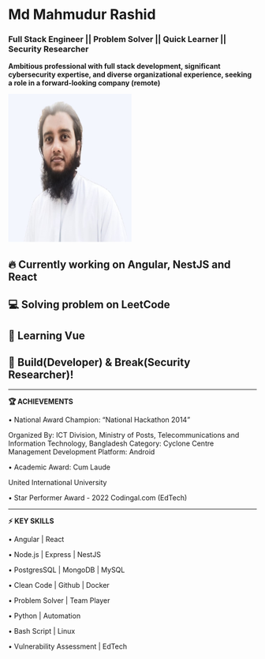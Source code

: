 <!--
**simply-mahmud/simply-mahmud** is a ✨ _special_ ✨ repository because its `README.md` (this file) appears on your GitHub profile.

Here are some ideas to get you started:

- 🔭 I’m currently working on ...
- 🌱 I’m currently learning ...
- 👯 I’m looking to collaborate on ...
- 🤔 I’m looking for help with ...
- 💬 Ask me about ...
- 📫 How to reach me: ...
- 😄 Pronouns: ...
- ⚡ Fun fact: ...
-->
# Md Mahmudur Rashid
### Full Stack Engineer || Problem Solver || Quick Learner || Security Researcher

**Ambitious professional with full stack development, significant cybersecurity expertise, and diverse organizational experience, seeking a role in a forward-looking company (remote)**

<img src="/mahmud-pic.png"  width="250" height="300">

## 🔥 Currently working on Angular, NestJS and React

## 💻 Solving problem on LeetCode

## 🌱 Learning Vue

## 💖 Build(Developer) & Break(Security Researcher)!
----------------------------------

**🏆 ACHIEVEMENTS**

•	National Award
Champion: “National Hackathon 2014”

Organized By: 
ICT Division, Ministry of Posts, Telecommunications and Information Technology, Bangladesh
Category: Cyclone Centre Management Development Platform: Android

•	Academic Award: Cum Laude

United International University

•	Star Performer Award - 2022
Codingal.com (EdTech)

----------------------------------

**⚡ KEY SKILLS**

•	Angular | React

•	Node.js | Express | NestJS

•	PostgresSQL | MongoDB | MySQL

•	Clean Code | Github | Docker

•	Problem Solver | Team Player

•	Python | Automation

•	Bash Script | Linux

•	Vulnerability Assessment | EdTech
